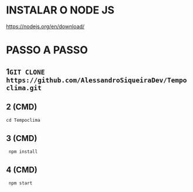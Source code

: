 # INSTALAR O NODE JS

https://nodejs.org/en/download/

# PASSO A PASSO

## 1```GIT CLONE https://github.com/AlessandroSiqueiraDev/Tempoclima.git```

## 2 (CMD)

```cd Tempoclima```

## 3 (CMD)

``` npm install```

## 4 (CMD)

  ``` npm start```